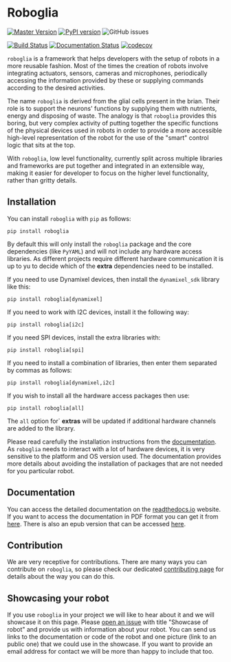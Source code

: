 # Roboglia

[![Master Version](https://img.shields.io/badge/master-0.0.12-blue)](https://img.shields.io/badge/master-0.0.12-blue)
[![PyPI version](https://badge.fury.io/py/roboglia.svg)](https://badge.fury.io/py/roboglia)
![GitHub issues](https://img.shields.io/github/issues/sonelu/roboglia)

[![Build Status](https://travis-ci.com/sonelu/roboglia.svg?branch=master)](https://travis-ci.com/sonelu/roboglia)
[![Documentation Status](https://readthedocs.org/projects/roboglia/badge/?version=latest)](https://roboglia.readthedocs.io/en/latest/?badge=latest)
[![codecov](https://codecov.io/gh/sonelu/roboglia/branch/master/graph/badge.svg)](https://codecov.io/gh/sonelu/roboglia)

``roboglia`` is a framework that helps developers with the setup of robots
in a more reusable fashion. Most of the times the creation of robots involve
integrating actuators, sensors, cameras and microphones, periodically accessing
the information provided by these or supplying commands according to the desired
activities.

The name `roboglia` is derived from the glial cells present in the brian.
Their role is to support the neurons' functions by supplying them
with nutrients, energy and disposing of waste. The analogy is that ``roboglia``
provides this boring, but very complex activity of putting together the specific
functions of the physical devices used in robots in order to provide a more
accessible high-level representation of the robot for the use of the "smart"
control logic that sits at the top.

With ``roboglia``, low level functionality, currently split across multiple
libraries and frameworks are put together and integrated in an extensible way,
making it easier for developer to focus on the higher level functionality,
rather than gritty details.

## Installation

You can install ``roboglia`` with ``pip`` as follows:

    pip install roboglia

By default this will only install the ``roboglia`` package and the core
dependencies (like ``PyYAML``) and will not include any hardware access
libraries. As different projects require different hardware communication
it is up to yu to decide which of the **extra** dependencies need to be
installed.

If you need to use Dynamixel devices, then install the ``dynamixel_sdk``
library like this:

    pip install roboglia[dynamixel]

If you need to work with I2C devices, install it the following way:

    pip install roboglia[i2c]

If you need SPI devices, install the extra libraries with:

    pip install roboglia[spi]

If you need to install a combination of libraries, then enter them separated
by commas as follows:

    pip install roboglia[dynamixel,i2c]

If you wish to install all the hardware access packages then use:

    pip install roboglia[all]

The ``all`` option for` **extras** will be updated if additional hardware
channels are added to the library.

Please read carefully the installation instructions from the
[documentation](https://roboglia.readthedocs.io/en/latest/install.html).
As ``roboglia`` needs to interact with a lot of hardware devices, it is very
sensitive to the platform and OS version used. The documentation provides more
details about avoiding the installation of packages that are not needed for
you particular robot.

## Documentation

You can access the detailed documentation on the
[readthedocs.io](https://roboglia.readthedocs.io/en/latest/) website. If you
want to access the documentation in PDF format you can get it from
[here](https://roboglia.readthedocs.io/_/downloads/en/latest/pdf/).
There is also an epub version that can be accessed
[here](https://roboglia.readthedocs.io/_/downloads/en/latest/epub/).

## Contribution

We are very receptive for contributions. There are many ways you can
contribute on ``roboglia``, so please check our dedicated [contributing page](CONTRIBUTE.md)
for details about the way you can do this.

## Showcasing your robot

If you use ``roboglia`` in your project we will like to hear about it and
we will showcase it on this page. Please
[open an issue](https://github.com/sonelu/roboglia/issues/new) with title
"Showcase of robot" and provide us with information about your robot. You can
send us links to the documentation or code of the robot and one picture
(link to an public one) that we could use in the showcase. If you want to
provide an email address for contact we will be more than happy to include
that too.
